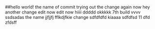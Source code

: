 ##hello world!
the name of commit
trying out the change
again
now
hey
another change
edit now
edit
now
hiiii
ddddd
okkkkk
7th build
vvvv
ssdsadas
the name
jjfjjfj
fflkdjfkie
change
sdfdfdfd
kiaaaa
sdfdfsd
11
dfd
zfdsff
